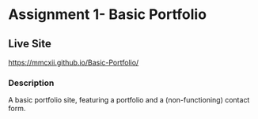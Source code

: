 # Assignment 1- Basic Portfolio

## Live Site

https://mmcxii.github.io/Basic-Portfolio/

### Description

A basic portfolio site, featuring a portfolio and a (non-functioning) contact form.
